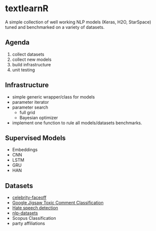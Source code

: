 # textlearnR

A simple collection of well working NLP models (Keras, H2O, StarSpace) tuned and benchmarked on a variety of datasets.

## Agenda

1. collect datasets
2. collect new models
3. build infrastructure
4. unit testing

## Infrastructure

* simple generic wrapper/class for models
* parameter iterator 
* parameter search
    + full grid
    + Bayesian optimizer
* implement one function to rule all models/datasets benchmarks. 


## Supervised Models

* Embeddings
* CNN
* LSTM
* GRU
* HAN


## Datasets

* [celebrity-faceoff](https://github.com/jlacko/celebrity-faceoff)
* [Google Jigsaw Toxic Comment Classification](https://www.kaggle.com/c/jigsaw-toxic-comment-classification-challenge/data) 
* [Hate speech detection](https://github.com/t-davidson/hate-speech-and-offensive-language)
* [nlp-datasets](https://github.com/niderhoff/nlp-datasets)
* Scopus Classification
* party affiliations
